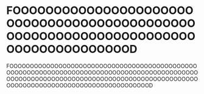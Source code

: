 # FOOOOOOOOOOOOOOOOOOOOOOOOOOOOOOOOOOOOOOOOOOOOOOOOOOOOOOOOOOOOOOOOOOOOOOOOOOOOOOOOOOOD
FOOOOOOOOOOOOOOOOOOOOOOOOOOOOOOOOOOOOOOOOOOOOOOOOOOOOOOOOOOOOOOOOOOOOOOOOOOOOOOOOOOOOOOOOOOOOOOOOOOOOOOOOOOOOOOOOOOOOOOOOOOOOOOOOOOOOOOOOOOOOOOOOOOOOOOOOOOOOOOOOOOOOOOOOOOOOOOOD
